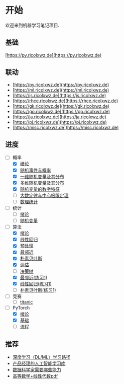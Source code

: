 # 开始

欢迎来到机器学习笔记项目.

## 基础

[https://py.ricolxwz.de](https://py.ricolxwz.de)

## 联动

- [https://py.ricolxwz.de](https://py.ricolxwz.de)
- [https://ml.ricolxwz.de](https://ml.ricolxwz.de)
- [https://js.ricolxwz.de](https://js.ricolxwz.de)
- [https://rhce.ricolxwz.de](https://rhce.ricolxwz.de)
- [https://gk.ricolxwz.de](https://gk.ricolxwz.de)
- [https://go.ricolxwz.de](https://go.ricolxwz.de)
- [https://ja.ricolxwz.de](https://ja.ricolxwz.de)
- [https://pj.ricolxwz.de](https://pj.ricolxwz.de)
- [https://misc.ricolxwz.de](https://misc.ricolxwz.de)

## 进度

- [ ] 概率
    - [x] [绪论](/概率/绪论)
    - [x] [随机事件与概率](/概率/随机事件与概率)
    - [x] [一维随机变量及其分布](/概率/一维随机变量及其分布)
    - [x] [多维随机变量及其分布](/概率/多维随机变量及其分布)
    - [x] [随机变量的数字特征](/概率/随机变量的数字特征)
    - [ ] [大数定律与中心极限定理](/概率/大数定律与中心极限定理)
    - [ ] [数理统计](/概率/数理统计)
- [ ] 统计
    - [ ] [绪论](/统计/绪论)
    - [ ] [随机变量](/统计/随机变量)
- [ ] 算法
    - [x] [绪论](/算法/绪论)
    - [x] [线性回归](/算法/线性回归)
    - [x] [预处理](/算法/预处理)
    - [x] [最邻近](/算法/最邻近)
    - [x] [朴素贝叶斯](/算法/朴素贝叶斯)
    - [x] [评估](/算法/评估)
    - [ ] [决策树](/算法/决策树)
    - [x] [最邻近(练习1)](/算法/KNN)
    - [x] [线性回归(练习1)](/算法/LR)
    - [ ] [朴素贝叶斯(练习1)](/算法/NB)
- [ ] 竞赛
    - [ ] [titanic](/竞赛/titanic)
- [ ] PyTorch
    - [x] [绪论](/PyTorch/绪论)
    - [x] [基础](/PyTorch/基础)
    - [ ] [流程](/PyTorch/流程)

## 推荐

- [深度学习（DL/ML）学习路径](https://github.com/loveunk/machine-learning-deep-learning-notes/tree/master?tab=readme-ov-file)
- [产品经理的人工智能学习库](https://easyai.tech/)
- [数据科学家需要哪些能力](https://cn.linkedin.com/pulse/%E6%95%B0%E6%8D%AE%E7%A7%91%E5%AD%A6%E5%AE%B6%E9%9C%80%E8%A6%81%E5%93%AA%E4%BA%9B%E8%83%BD%E5%8A%9B-song-xue)
- [高等数学+线性代数pdf](https://drive.google.com/file/d/1uJUmy7Oq01kbhPDJRsWitrzaWtva4A9F/view?usp=sharing)